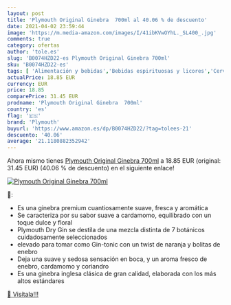 ```yaml
---
layout: post
title: 'Plymouth Original Ginebra  700ml al 40.06 % de descuento'
date: 2021-04-02 23:59:44
image: 'https://m.media-amazon.com/images/I/41ibKVwOYhL._SL400_.jpg'
comments: true
category: ofertas
author: 'tole.es'
slug: 'B0074HZD22-es Plymouth Original Ginebra 700ml'
sku: 'B0074HZD22-es'
tags: [ 'Alimentación y bebidas','Bebidas espirituosas y licores','Cervezas, vinos y licores','Ginebras','ginebra','plymouth', ]
actualPrice: 18.85 EUR
currency: EUR
price: 18.85
comparePrice: 31.45 EUR
prodname: 'Plymouth Original Ginebra  700ml'
country: 'es'
flag: '🇪🇸'
brand: 'Plymouth'
buyurl: 'https://www.amazon.es/dp/B0074HZD22/?tag=tolees-21'
descuento: '40.06'
average: '21.1180882352942'
---
```


Ahora mismo tienes [Plymouth Original Ginebra  700ml](https://www.amazon.es/dp/B0074HZD22/?tag=tolees-21) a 18.85 EUR (original: 31.45 EUR) (40.06 %  de descuento) en el siguiente enlace!

[![Plymouth Original Ginebra  700ml](https://m.media-amazon.com/images/I/41ibKVwOYhL._SL400_.jpg)](https://www.amazon.es/dp/B0074HZD22/?tag=tolees-21)

🔎:

- Es una ginebra premium cuantiosamente suave, fresca y aromática
- Se caracteriza por su sabor suave a cardamomo, equilibrado con un toque dulce y floral
- Plymouth Dry Gin se destila de una mezcla distinta de 7 botánicos cuidadosamente seleccionados
- elevado para tomar como Gin-tonic con un twist de naranja y bolitas de enebro
- Deja una suave y sedosa sensación en boca, y un aroma fresco de enebro, cardamomo y coriandro
- Es una ginebra inglesa clásica de gran calidad, elaborada con los más altos estándares

[🛒 Visítala!!!](https://www.amazon.es/dp/B0074HZD22/?tag=tolees-21)
